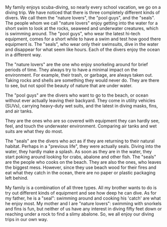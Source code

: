 My family enjoys scuba-diving, so nearly every school vacation, we go on a diving trip. We have noticed that there is three completely different kinds of divers. We call them the "nature lovers", the "pool guys", and the "seals". The people whom we call "nature lovers" enjoy getting into the water for a short swim to look at the rocks, seaweed and underwater creatures, which is swimming around. The "pool guys", who wear the latest hi-tech equipment, comes for a short while to have a swim and test how good there equipment is. The "seals", who wear only their swimsuits, dive in the water and disappear for what seem like hours. Each of the divers enjoy the ocean in a different way.

The "nature lovers" are the one who enjoy snorkeling around for brief periods of time. They always try to have a minimal impact on the environment. For example, their trash, or garbage, are always taken out. Taking rocks and shells are something they would never do. They are there to see, but not spoil the beauty of nature that are under water.

The "pool guys" are the divers who want to go to the beach, or ocean without ever actually leaving their backyard. They come in utility vehicles (SUVs), carrying heavy-duty wet suits, and the latest in diving masks, fins, and air tanks.

They are the ones who are so covered with equipment they can hardly see, feel, and touch the underwater environment. Comparing air tanks and wet suits are what they do most.

The "seals" are the divers who act as if they are returning to their natural habitat. Perhaps in a "previous life", they were actually seals. Diving into the water, they hardly make a splash. As soon as they are in the water, they start poking around looking for crabs, abalone and other fish. The "seals" are the people who cooks on the beach. They are also the ones, who leaves the biggest mess. However, since they use beach wood for their fires and eat what they catch in the ocean, there are no paper or plastic packaging left behind.

My family is a combination of all three types. All my brother wants to do is try out different kinds of equipment and see how deep he can dive. As for my father, he is a "seal": swimming around and cooking his 'catch' are what he enjoy most. My mother and I are "nature lovers": swimming with snorkels and fins is fun, but neither of us have any interest in diving fifty feet down or reaching under a rock to find a slimy abalone. So, we all enjoy our diving trips in our own way.
